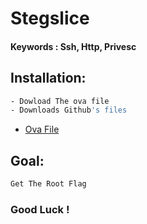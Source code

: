 # Stegslice
#### Keywords : Ssh, Http, Privesc
## Installation:
```sh
- Dowload The ova file 
- Downloads Github's files
```
* [Ova File](https://mega.nz/file/l0YSxDZL#FF-vPcU9fuvJapE7rVp39HJNWZMf8raOvoY-Ee0uMks)

## Goal:
```sh
Get The Root Flag
```

### Good Luck !
